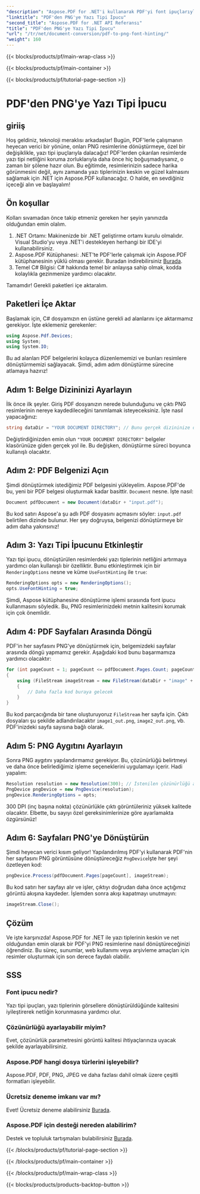 ```yaml
---
"description": "Aspose.PDF for .NET'i kullanarak PDF'yi font ipuçlarıyla PNG'ye dönüştürmeyi kolay adım adım bir kılavuzda öğrenin."
"linktitle": "PDF'den PNG'ye Yazı Tipi İpucu"
"second_title": "Aspose.PDF for .NET API Referansı"
"title": "PDF'den PNG'ye Yazı Tipi İpucu"
"url": "/tr/net/document-conversion/pdf-to-png-font-hinting/"
"weight": 160
---
```


{{< blocks/products/pf/main-wrap-class >}}

{{< blocks/products/pf/main-container >}}

{{< blocks/products/pf/tutorial-page-section >}}

# PDF'den PNG'ye Yazı Tipi İpucu

## giriiş

Hoş geldiniz, teknoloji meraklısı arkadaşlar! Bugün, PDF'lerle çalışmanın heyecan verici bir yönüne, onları PNG resimlerine dönüştürmeye, özel bir değişiklikle, yazı tipi ipuçlarıyla dalacağız! PDF'lerden çıkarılan resimlerde yazı tipi netliğini koruma zorluklarıyla daha önce hiç boğuşmadıysanız, o zaman bir şölene hazır olun. Bu eğitimde, resimlerinizin sadece harika görünmesini değil, aynı zamanda yazı tiplerinizin keskin ve güzel kalmasını sağlamak için .NET için Aspose.PDF kullanacağız. O halde, en sevdiğiniz içeceği alın ve başlayalım!

## Ön koşullar

Kolları sıvamadan önce takip etmeniz gereken her şeyin yanınızda olduğundan emin olalım.

1. .NET Ortamı: Makinenizde bir .NET geliştirme ortamı kurulu olmalıdır. Visual Studio'yu veya .NET'i destekleyen herhangi bir IDE'yi kullanabilirsiniz.
2. Aspose.PDF Kütüphanesi: .NET'te PDF'lerle çalışmak için Aspose.PDF kütüphanesinin yüklü olması gerekir. Buradan indirebilirsiniz [Burada](https://releases.aspose.com/pdf/net/).
3. Temel C# Bilgisi: C# hakkında temel bir anlayışa sahip olmak, kodda kolaylıkla gezinmenize yardımcı olacaktır.

Tamamdır! Gerekli paketleri içe aktaralım.

## Paketleri İçe Aktar

Başlamak için, C# dosyamızın en üstüne gerekli ad alanlarını içe aktarmamız gerekiyor. İşte eklemeniz gerekenler:

```csharp
using Aspose.Pdf.Devices;
using System;
using System.IO;
```

Bu ad alanları PDF belgelerini kolayca düzenlememizi ve bunları resimlere dönüştürmemizi sağlayacak. Şimdi, adım adım dönüştürme sürecine atlamaya hazırız!

## Adım 1: Belge Dizininizi Ayarlayın

İlk önce ilk şeyler. Giriş PDF dosyanızın nerede bulunduğunu ve çıktı PNG resimlerinin nereye kaydedileceğini tanımlamak isteyeceksiniz. İşte nasıl yapacağınız:

```csharp
string dataDir = "YOUR DOCUMENT DIRECTORY"; // Bunu gerçek dizininize değiştirin
```

Değiştirdiğinizden emin olun `"YOUR DOCUMENT DIRECTORY"` belgeler klasörünüze giden gerçek yol ile. Bu değişken, dönüştürme süreci boyunca kullanışlı olacaktır.

## Adım 2: PDF Belgenizi Açın

Şimdi dönüştürmek istediğimiz PDF belgesini yükleyelim. Aspose.PDF'de bu, yeni bir PDF belgesi oluşturmak kadar basittir. `Document` nesne. İşte nasıl:

```csharp
Document pdfDocument = new Document(dataDir + "input.pdf");
```

Bu kod satırı Aspose'a şu adlı PDF dosyasını açmasını söyler: `input.pdf` belirtilen dizinde bulunur. Her şey doğruysa, belgenizi dönüştürmeye bir adım daha yakınsınız!

## Adım 3: Yazı Tipi İpucunu Etkinleştir

Yazı tipi ipucu, dönüştürülen resimlerdeki yazı tiplerinin netliğini artırmaya yardımcı olan kullanışlı bir özelliktir. Bunu etkinleştirmek için bir `RenderingOptions` nesne ve küme `UseFontHinting` ile `true`:

```csharp
RenderingOptions opts = new RenderingOptions();
opts.UseFontHinting = true;
```

Şimdi, Aspose kütüphanesine dönüştürme işlemi sırasında font ipucu kullanmasını söyledik. Bu, PNG resimlerinizdeki metnin kalitesini korumak için çok önemlidir.

## Adım 4: PDF Sayfaları Arasında Döngü

PDF'in her sayfasını PNG'ye dönüştürmek için, belgemizdeki sayfalar arasında döngü yapmamız gerekir. Aşağıdaki kod bunu başarmamıza yardımcı olacaktır:

```csharp
for (int pageCount = 1; pageCount <= pdfDocument.Pages.Count; pageCount++)
{
    using (FileStream imageStream = new FileStream(dataDir + "image" + pageCount + "_out.png", FileMode.Create))
    {
        // Daha fazla kod buraya gelecek
    }
}
```

Bu kod parçacığında bir tane oluşturuyoruz `FileStream` her sayfa için. Çıktı dosyaları şu şekilde adlandırılacaktır `image1_out.png`, `image2_out.png`, vb. PDF'inizdeki sayfa sayısına bağlı olarak.

## Adım 5: PNG Aygıtını Ayarlayın

Sonra PNG aygıtını yapılandırmamız gerekiyor. Bu, çözünürlüğü belirtmeyi ve daha önce belirlediğimiz işleme seçeneklerini uygulamayı içerir. Hadi yapalım:

```csharp
Resolution resolution = new Resolution(300); // İstenilen çözünürlüğü ayarlayın
PngDevice pngDevice = new PngDevice(resolution);
pngDevice.RenderingOptions = opts;
```

300 DPI (inç başına nokta) çözünürlükle çıktı görüntüleriniz yüksek kalitede olacaktır. Elbette, bu sayıyı özel gereksinimlerinize göre ayarlamakta özgürsünüz!

## Adım 6: Sayfaları PNG'ye Dönüştürün

Şimdi heyecan verici kısım geliyor! Yapılandırılmış PDF'yi kullanarak PDF'nin her sayfasını PNG görüntüsüne dönüştüreceğiz `PngDevice`İşte her şeyi özetleyen kod:

```csharp
pngDevice.Process(pdfDocument.Pages[pageCount], imageStream);
```

Bu kod satırı her sayfayı alır ve işler, çıktıyı doğrudan daha önce açtığımız görüntü akışına kaydeder. İşlemden sonra akışı kapatmayı unutmayın:

```csharp
imageStream.Close();
```

## Çözüm

Ve işte karşınızda! Aspose.PDF for .NET ile yazı tiplerinin keskin ve net olduğundan emin olarak bir PDF'yi PNG resimlerine nasıl dönüştüreceğinizi öğrendiniz. Bu süreç, sunumlar, web kullanımı veya arşivleme amaçları için resimler oluşturmak için son derece faydalı olabilir.

## SSS

### Font ipucu nedir?
Yazı tipi ipuçları, yazı tiplerinin görsellere dönüştürüldüğünde kalitesini iyileştirerek netliğin korunmasına yardımcı olur.

### Çözünürlüğü ayarlayabilir miyim?
Evet, çözünürlük parametresini görüntü kalitesi ihtiyaçlarınıza uyacak şekilde ayarlayabilirsiniz.

### Aspose.PDF hangi dosya türlerini işleyebilir?
Aspose.PDF, PDF, PNG, JPEG ve daha fazlası dahil olmak üzere çeşitli formatları işleyebilir.

### Ücretsiz deneme imkanı var mı?
Evet! Ücretsiz deneme alabilirsiniz [Burada](https://releases.aspose.com/).

### Aspose.PDF için desteği nereden alabilirim?
Destek ve topluluk tartışmaları bulabilirsiniz [Burada](https://forum.aspose.com/c/pdf/10).

{{< /blocks/products/pf/tutorial-page-section >}}

{{< /blocks/products/pf/main-container >}}

{{< /blocks/products/pf/main-wrap-class >}}

{{< blocks/products/products-backtop-button >}}